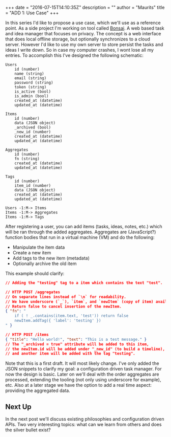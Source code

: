 +++
date = "2016-07-15T14:10:35Z"
description = ""
author = "Maurits"
title = "ADD 1: Use Case"
+++

In this series I'd like to propose a use case, which we'll use as a reference point.
As a side project I'm working on tool called [Bonsai](https://github.com/mauvm/bonsai).
A web based task and idea manager that focuses on privacy.
The concept is a web interface that does local offline storage, but optionally synchronizes to a cloud server.
However I'd like to use my own server to store persist the tasks and ideas I write down.
So in case my computer crashes, I wont lose all my entries.
To accomplish this I've designed the following schematic:

```
Users
	id (number)
	name (string)
	email (string)
	password (string)
	token (string)
	is_active (bool)
	is_admin (bool)
	created_at (datetime)
	updated_at (datetime)

Items
	id (number)
	data (JSON object)
	_archived (bool)
	_new_id (number)
	created_at (datetime)
	updated_at (datetime)

Aggregates
	id (number)
	fn (string)
	created_at (datetime)
	updated_at (datetime)

Tags
	id (number)
	item_id (number)
	data (JSON object)
	created_at (datetime)
	updated_at (datetime)

Users -1:M-> Items
Items -1:M-> Aggregates
Items -1:M-> Tags
```

After registering a user, you can add items (tasks, ideas, notes, etc.) which will be ran through the added aggregates.
Aggregates are (JavaScript?) function bodies that run in a virtual machine (VM) and do the following:

- Manipulate the item data
- Create a new item
- Add tags to the new item (metadata)
- Optionally archive the old item

This example should clarify:

```json
// Adding the "testing" tag to a item which contains the text "test".

// HTTP POST /aggregates
// On separate lines instead of `\n` for readability.
// We have underscore (`_`), `item`, and `newItem` (copy of item) available.
// Return false to cancel insertion of the newItem.
{ "fn": "
	if ( ! _.contains(item.text, 'test')) return false
	newItem.addTag({ 'label': 'testing' })
" }

// HTTP POST /items
{ "title": "Hello world!", "text": "This is a test message." }
// The "_archived = true" attribute will be added to this item,
// the newItem.id will be added under "_new_id" (to build a timeline),
// and another item will be added with the tag "testing".
```

Note that this is a first draft. It will most likely change. I've only added the JSON snippets to clarify my goal: a configuration driven task manager. For now the design is basic. Later on we'll deal with the order aggregates are processed, extending the tooling (not only using underscore for example), etc. Also at a later stage we have the option to add a real time aspect: providing the aggregated data.

## Next Up

In the next post we'll discuss existing philosophies and configuration driven APIs. Two very interesting topics: what can we learn from others and does the silver bullet exist?

<!--[Click here](/post/add-2-philosophies-and-configuration-driven-apis/) to read it.-->
